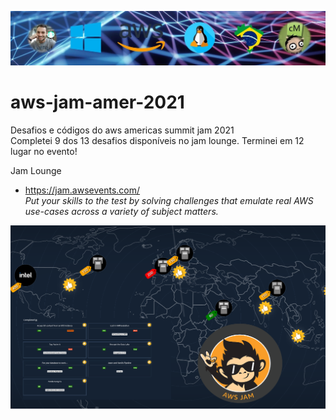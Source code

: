 [![git_capa](./img/git_capa.jpg)](https://www.youtube.com/channel/UCKNbFi55znAEztGwHzrVfCw)

# aws-jam-amer-2021

Desafios e códigos do aws americas summit jam 2021   
Completei 9 dos 13 desafios disponíveis no jam lounge. Terminei em 12 lugar no evento!

Jam Lounge
- <https://jam.awsevents.com/>  
_Put your skills to the test by solving challenges that emulate real AWS use-cases across a variety of subject matters._

[![Status Final](./img/jamdash2.png)](https://www.youtube.com/channel/UCKNbFi55znAEztGwHzrVfCw)